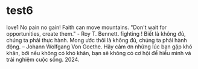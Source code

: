 # test6
love1
No pain no gain!
Faith can move mountains.
"Don't wait for opportunities, create them." - Roy T. Bennett.
fighting !
Biết là không đủ, chúng ta phải thực hành. Mong ước thôi là không đủ, chúng ta phải hành động. – Johann Wolfgang Von Goethe.
Hãy cảm ơn những lúc bạn gặp khó khăn, bởi nếu không có khó khăn, bạn sẽ không có cơ hội để hiểu mình và trải nghiệm cuộc sống.
2024.
